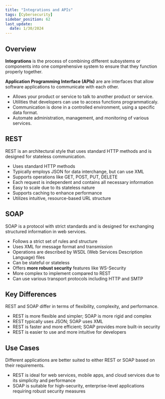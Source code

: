 ```yaml
---
title: "Integrations and APIs"
tags: [Cybersecurity]
sidebar_position: 62
last_update:
  date: 1/30/2024
---
```



## Overview

**Integrations** is the process of combining different subsystems or components into one comprehensive system to ensure that they function properly together.

**Application Programming Interface (APIs)** are are interfaces that allow software applications to communicate with each other.

- Allows your product or service to talk to another product or service. 
- Utilities that developers can use to access functions programmaticaly.
- Communication is done in a controlled environment, using a specific data format. 
- Automate administration, management, and monitoring of various services. 

## REST

REST is an architectural style that uses standard HTTP methods and is designed for stateless communication.

- Uses standard HTTP methods
- Typically employs JSON for data interchange, but can use XML
- Supports operations like GET, POST, PUT, DELETE
- Each request is independent and contains all necessary information
- Easy to scale due to its stateless nature
- Supports caching to enhance performance
- Utilizes intuitive, resource-based URL structure

## SOAP

SOAP is a protocol with strict standards and is designed for exchanging structured information in web services.

- Follows a strict set of rules and structure
- Uses XML for message format and transmission
- Operations are described by WSDL (Web Services Description Language) files
- Can be stateful or stateless
- Offers **more robust security** features like WS-Security
- More complex to implement compared to REST
- Can use various transport protocols including HTTP and SMTP

## Key Differences

REST and SOAP differ in terms of flexibility, complexity, and performance.

- REST is more flexible and simpler; SOAP is more rigid and complex
- REST typically uses JSON; SOAP uses XML
- REST is faster and more efficient; SOAP provides more built-in security
- REST is easier to use and more intuitive for developers

## Use Cases

Different applications are better suited to either REST or SOAP based on their requirements.

- REST is ideal for web services, mobile apps, and cloud services due to its simplicity and performance
- SOAP is suitable for high-security, enterprise-level applications requiring robust security measures


